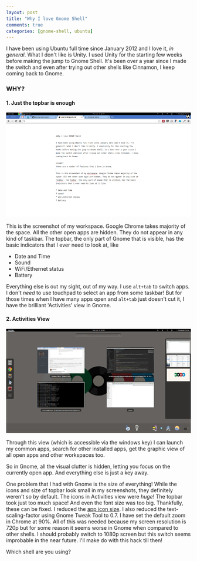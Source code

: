```yaml
---
layout: post
title: "Why I love Gnome Shell"
comments: true
categories: [gnome-shell, ubuntu]
---
```


I have been using Ubuntu full time since January 2012 and I love it, *in general*. What I don't like is Unity. I used Unity for the starting few weeks before making the jump to Gnome Shell. It's been over a year since I made the switch and even after trying out other shells like Cinnamon, I keep coming back to Gnome. 

<!-- more -->

### WHY?

#### 1. Just the topbar is enough

<img src="/images/posts/gnome/1.png"/>

This is the screenshot of my workspace. Google Chrome takes majority of the space. All the other open apps are hidden. They do not appear in any kind of taskbar. The topbar, the only part of Gnome that is visible, has the basic indicators that I ever need to look at, like

* Date and Time
* Sound
* WiFi/Ethernet status
* Battery
 
Everything else is out my sight, out of my way. I use `alt+tab` to switch apps. I don't *need* to use touchpad to select an app from some taskbar! But for those times when I have many apps open and `alt+tab` just doesn't cut it, I have the brilliant 'Activities' view in Gnome. 

#### 2. Activities View

<img src="/images/posts/gnome/2.png" />

Through this view (which is accessible via the windows key) I can launch my common apps, search for other installed apps, get the graphic view of all open apps and other workspaces too. 

So in Gnome, all the visual clutter is hidden, letting you focus on the currently open app. And everything else is just a key away. 

One problem that I had with Gnome is the size of everything! While the icons and size of topbar look small in my screenshots, they definitely weren't so by default. The icons in Activities view were *huge*! The topbar took just too much space! And even the font size was too big. Thankfully, these can be fixed. I reduced the [app icon size](https://gist.github.com/shashankmehta/3621403). I also reduced the text-scaling-factor using Gnome Tweak Tool to 0.7. I have set the default zoom in Chrome at 90%. All of this was needed because my screen resolution is 720p but for some reason it seems worse in Gnome when compared to other shells. I should probably switch to 1080p screen but this switch seems improbable in the near future. I'll make do with this hack till then!

Which shell are you using?